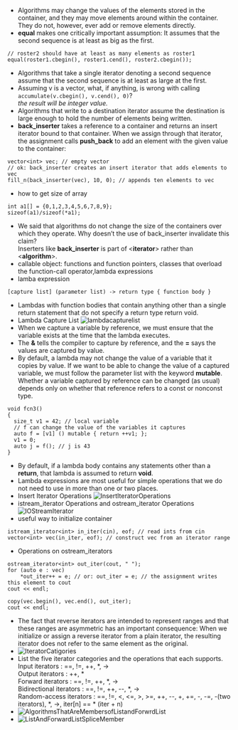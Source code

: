 - Algorithms may change the values of the elements stored in the container, and they may move elements around within the container. They do not, however, ever add or remove elements directly.
- **equal** makes one critically important assumption: It assumes that the second sequence is at least as big as the first.
```
// roster2 should have at least as many elements as roster1
equal(roster1.cbegin(), roster1.cend(), roster2.cbegin());
```
- Algorithms that take a single iterator denoting a second sequence assume that the second sequence is at least as large at the first.
- Assuming v is a vector<double>, what, if anything, is wrong with calling ```accumulate(v.cbegin(), v.cend(), 0)```?  
*the result will be integer value.*
- Algorithms that write to a destination iterator assume the destination is large
enough to hold the number of elements being written.
- **back_inserter** takes a reference to a container and returns an insert iterator
bound to that container. When we assign through that iterator, the assignment calls
**push_back** to add an element with the given value to the container:
```
vector<int> vec; // empty vector
// ok: back_inserter creates an insert iterator that adds elements to vec
fill_n(back_inserter(vec), 10, 0); // appends ten elements to vec
```
- how to get size of array
```
int a1[] = {0,1,2,3,4,5,6,7,8,9};
sizeof(a1)/sizeof(*a1);
```
- We said that algorithms do not change the size of the containers over which they operate. Why doesn’t the use of back_inserter
invalidate this claim?   
Inserters like **back_inserter** is part of <**iterator**> rather than <**algorithm**>.
- callable object: functions and function pointers, classes that overload the function-call operator,lambda expressions
- lamba expression
```
[capture list] (parameter list) -> return type { function body }
```
- Lambdas with function bodies that contain anything other than a single return statement that do not specify a return type return void.
- Lambda Capture List
![lambdacapturelist](https://github.com/zcenao21/Cpp/blob/master/photo/LambdaCapturelist.JPG?raw=true)
- When we capture a variable by reference, we must ensure that the variable exists at the time that the lambda executes.
- The **&** tells the compiler to capture by reference, and the **=** says the values are captured by value.
- By default, a lambda may not change the value of a variable that it copies by value. If we want to be able to change the value of a captured variable, we must follow the parameter list with the keyword **mutable**. Whether a variable captured by reference can be changed (as usual) depends only on whether that reference refers to a const or nonconst type.  
```
void fcn3()
{
  size_t v1 = 42; // local variable
  // f can change the value of the variables it captures
  auto f = [v1] () mutable { return ++v1; };
  v1 = 0;
  auto j = f(); // j is 43
}
```
- By default, if a lambda body contains any statements other than a **return**, that lambda is assumed to return **void**.
- Lambda expressions are most useful for simple operations that we do not need to use in more than one or two places.
- Insert Iterator Operations
![InsertIteratorOperations](https://github.com/zcenao21/Cpp/blob/master/photo/InsertIteratorOperations.JPG?raw=true)
- istream_iterator Operations and ostream_iterator Operations
![IOStreamIterator](https://github.com/zcenao21/Cpp/blob/master/photo/IOStreamIterator.JPG?raw=true)
- useful way to initialize container
```
istream_iterator<int> in_iter(cin), eof; // read ints from cin
vector<int> vec(in_iter, eof); // construct vec from an iterator range
```
- Operations on ostream_iterators
```
ostream_iterator<int> out_iter(cout, " ");
for (auto e : vec)
    *out_iter++ = e; // or: out_iter = e; // the assignment writes this element to cout
cout << endl;
```
```
copy(vec.begin(), vec.end(), out_iter);
cout << endl;
```
- The fact that reverse iterators are intended to represent ranges and that
these ranges are asymmetric has an important consequence: When we initialize or assign a reverse iterator from a plain iterator, the resulting iterator does not refer to the same element as the original.
- ![IteratorCatigories](https://github.com/zcenao21/Cpp/blob/master/photo/IteratorCatigories.JPG?raw=true)
- List the five iterator categories and the operations that each supports.
Input iterators : ==, !=, ++, \*, ->  
Output iterators : ++, *  
Forward iterators : ==, !=, ++, \*, ->  
Bidirectional iterators : ==, !=, ++, --, \*, ->  
Random-access iterators : ==, !=, <, <=, >, >=, ++, --, +, +=, -, -=, -(two iterators), \*, ->, iter[n] == * (iter + n)
- ![AlgorithmsThatAreMembersofListandForwrdList](https://github.com/zcenao21/Cpp/blob/master/photo/AlgorithmsThatAreMembersofListandForwrdList.JPG?raw=true)
- ![ListAndForwardListSpliceMember](https://github.com/zcenao21/Cpp/blob/master/photo/ListAndForwardListSpliceMember.JPG?raw=true)
